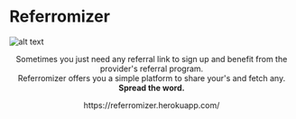 # Referromizer

![alt text](https://imgur.com/DXRDA7Q.png)

<p align="center">
  Sometimes you just need any referral link to sign up and benefit from the provider's referral program.<br>
  Referromizer offers you a simple platform to share your's and fetch any.<br>
  <b>Spread the word.</b>
</p>
<p align="center">
  https://referromizer.herokuapp.com/
</p>

